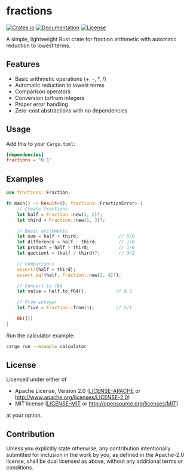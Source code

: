 # fractions

[![Crates.io](https://img.shields.io/crates/v/fractions.svg)](https://crates.io/crates/fractions)
[![Documentation](https://docs.rs/fractions/badge.svg)](https://docs.rs/fractions)
[![License](https://img.shields.io/crates/l/fractions.svg)](https://github.com/mroetsc/fractions#license)

A simple, lightweight Rust crate for fraction arithmetic with automatic reduction to lowest terms.

## Features

- Basic arithmetic operations (+, -, *, /)
- Automatic reduction to lowest terms
- Comparison operators
- Conversion to/from integers
- Proper error handling
- Zero-cost abstractions with no dependencies

## Usage

Add this to your `Cargo.toml`:

```toml
[dependencies]
fractions = "0.1"
```

## Examples

```rs
use fractions::Fraction;

fn main() -> Result<(), fractions::FractionError> {
    // Create fractions
    let half = Fraction::new(1, 2)?;
    let third = Fraction::new(1, 3)?;

    // Basic arithmetic
    let sum = half + third;               // 5/6
    let difference = half - third;        // 1/6
    let product = half * third;           // 1/6
    let quotient = (half / third)?;       // 3/2

    // Comparisons
    assert!(half > third);
    assert_eq!(half, Fraction::new(2, 4)?);

    // Convert to f64
    let value = half.to_f64();           // 0.5

    // From integer
    let five = Fraction::from(5);        // 5/1

    Ok(())
}
```

Run the calculator example:

```bash
cargo run --example calculator
```

## License

Licensed under either of

 * Apache License, Version 2.0 ([LICENSE-APACHE](LICENSE-APACHE) or http://www.apache.org/licenses/LICENSE-2.0)
 * MIT license ([LICENSE-MIT](LICENSE-MIT) or http://opensource.org/licenses/MIT)

at your option.

## Contribution

Unless you explicitly state otherwise, any contribution intentionally submitted
for inclusion in the work by you, as defined in the Apache-2.0 license, shall be
dual licensed as above, without any additional terms or conditions.
